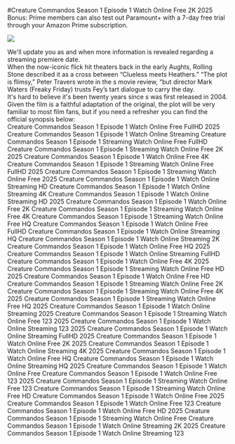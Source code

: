 #Creature Commandos Season 1 Episode 1 Watch Online Free 2K 2025  
Bonus: Prime members can also test out Paramount+ with a 7-day free trial through your Amazon Prime subscription.  
  
[![](https://i.imgur.com/qSNzIqt.png)](https://movie.rssnews.media/eGlrbigB.php)  
  
We'll update you as and when more information is revealed regarding a streaming premiere date.  
When the now-iconic flick hit theaters back in the early Aughts, Rolling Stone described it as a cross between “Clueless meets Heathers.” “The plot is flimsy,” Peter Travers wrote in the s movie review, “but director Mark Waters (Freaky Friday) trusts Fey’s tart dialogue to carry the day.  
It's hard to believe it's been twenty years since s was first released in 2004.  
Given the film is a faithful adaptation of the original, the plot will be very familiar to most film fans, but if you need a refresher you can find the official synopsis below:  
Creature Commandos Season 1 Episode 1 Watch Online Free FullHD 2025
Creature Commandos Season 1 Episode 1 Watch Online Streaming
Creature Commandos Season 1 Episode 1 Streaming Watch Online Free FullHD
Creature Commandos Season 1 Episode 1 Streaming Watch Online Free 2K 2025
Creature Commandos Season 1 Episode 1 Watch Online Free 4K
Creature Commandos Season 1 Episode 1 Streaming Watch Online Free FullHD 2025
Creature Commandos Season 1 Episode 1 Streaming Watch Online Free 2025
Creature Commandos Season 1 Episode 1 Watch Online Streaming HD
Creature Commandos Season 1 Episode 1 Watch Online Streaming 4K
Creature Commandos Season 1 Episode 1 Watch Online Streaming HD 2025
Creature Commandos Season 1 Episode 1 Watch Online Free 2K
Creature Commandos Season 1 Episode 1 Streaming Watch Online Free 4K
Creature Commandos Season 1 Episode 1 Streaming Watch Online Free HQ
Creature Commandos Season 1 Episode 1 Watch Online Free FullHD
Creature Commandos Season 1 Episode 1 Watch Online Streaming HQ
Creature Commandos Season 1 Episode 1 Watch Online Streaming 2K
Creature Commandos Season 1 Episode 1 Watch Online Free HQ 2025
Creature Commandos Season 1 Episode 1 Watch Online Streaming FullHD
Creature Commandos Season 1 Episode 1 Watch Online Free 4K 2025
Creature Commandos Season 1 Episode 1 Streaming Watch Online Free HD 2025
Creature Commandos Season 1 Episode 1 Watch Online Free HD
Creature Commandos Season 1 Episode 1 Streaming Watch Online Free 2K
Creature Commandos Season 1 Episode 1 Streaming Watch Online Free 4K 2025
Creature Commandos Season 1 Episode 1 Streaming Watch Online Free HQ 2025
Creature Commandos Season 1 Episode 1 Watch Online Streaming 2025
Creature Commandos Season 1 Episode 1 Streaming Watch Online Free 123 2025
Creature Commandos Season 1 Episode 1 Watch Online Streaming 123 2025
Creature Commandos Season 1 Episode 1 Watch Online Streaming FullHD 2025
Creature Commandos Season 1 Episode 1 Watch Online Free 2K 2025
Creature Commandos Season 1 Episode 1 Watch Online Streaming 4K 2025
Creature Commandos Season 1 Episode 1 Watch Online Free HQ
Creature Commandos Season 1 Episode 1 Watch Online Streaming HQ 2025
Creature Commandos Season 1 Episode 1 Watch Online Free
Creature Commandos Season 1 Episode 1 Watch Online Free 123 2025
Creature Commandos Season 1 Episode 1 Streaming Watch Online Free 123
Creature Commandos Season 1 Episode 1 Streaming Watch Online Free HD
Creature Commandos Season 1 Episode 1 Watch Online Free 2025
Creature Commandos Season 1 Episode 1 Watch Online Free 123
Creature Commandos Season 1 Episode 1 Watch Online Free HD 2025
Creature Commandos Season 1 Episode 1 Streaming Watch Online Free
Creature Commandos Season 1 Episode 1 Watch Online Streaming 2K 2025
Creature Commandos Season 1 Episode 1 Watch Online Streaming 123